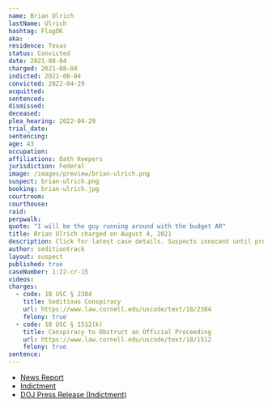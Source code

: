 ```yaml
---
name: Brian Ulrich
lastName: Ulrich
hashtag: FlagOK
aka:
residence: Texas
status: Convicted
date: 2021-08-04
charged: 2021-08-04
indicted: 2021-08-04
convicted: 2022-04-29
acquitted:
sentenced:
dismissed:
deceased:
plea_hearing: 2022-04-29
trial_date:
sentencing:
age: 43
occupation:
affiliations: Oath Keepers
jurisdiction: Federal
image: /images/preview/brian-ulrich.png
suspect: brian-ulrich.png
booking: brian-ulrich.jpg
courtroom:
courthouse:
raid:
perpwalk:
quote: "I will be the guy running around with the budget AR"
title: Brian Ulrich charged on August 4, 2021
description: Click for latest case details. Suspects innocent until proven guilty.
author: seditiontrack
layout: suspect
published: true
caseNumber: 1:22-cr-15
videos:
charges:
  - code: 18 USC § 2384
    title: Seditious Conspiracy
    url: https://www.law.cornell.edu/uscode/text/18/2384
    felony: true
  - code: 18 USC § 1512(k)
    title: Conspiracy to Obstruct an Official Proceeding
    url: https://www.law.cornell.edu/uscode/text/18/1512
    felony: true
sentence:
---
```


- [News Report](https://www.nytimes.com/interactive/2021/02/14/us/roger-stone-capitol-riot.html)
- [Indictment](https://www.justice.gov/usao-dc/case-multi-defendant/file/1471036/download)
- [DOJ Press Release (Indictment)](https://www.justice.gov/usao-dc/pr/fifth-superseding-indictment-unsealed-oath-keeper-conspiracy-case-related-jan-6-capitol)
